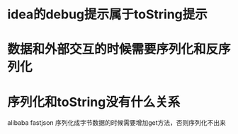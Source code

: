 # idea的debug提示属于toString提示

# 数据和外部交互的时候需要序列化和反序列化

# 序列化和toString没有什么关系

alibaba fastjson 序列化成字节数据的时候需要增加get方法，否则序列化不出来
